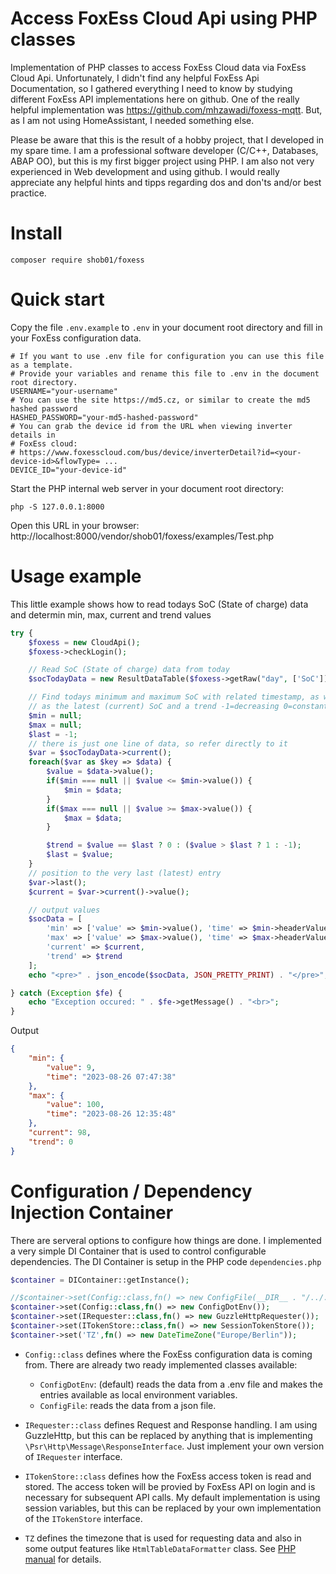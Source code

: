 # Access FoxEss Cloud Api using PHP classes

Implementation of PHP classes to access FoxEss Cloud data via FoxEss Cloud Api. 
Unfortunately, I didn't find any helpful FoxEss Api Documentation, so I gathered 
everything I need to know by studying different FoxEss API implementations here on github. 
One of the really helpful implementation was https://github.com/mhzawadi/foxess-mqtt. 
But, as I am not using HomeAssistant, I needed something else. 

Please be aware that this is the result of a hobby project, that I developed in my spare time.
I am a professional software developer (C/C++, Databases, ABAP OO), but this is my first bigger project using PHP. I am also
not very experienced in Web development and using github. I would really appreciate any helpful
hints and tipps regarding dos and don'ts and/or best practice.

# Install
```shell
composer require shob01/foxess
```

# Quick start

Copy the file `.env.example` to `.env` in your document root directory and fill in your 
FoxEss configuration data.
```shell
# If you want to use .env file for configuration you can use this file as a template.
# Provide your variables and rename this file to .env in the document root directory.
USERNAME="your-username"
# You can use the site https://md5.cz, or similar to create the md5 hashed password
HASHED_PASSWORD="your-md5-hashed-password"
# You can grab the device id from the URL when viewing inverter details in 
# FoxEss cloud:
# https://www.foxesscloud.com/bus/device/inverterDetail?id=<your-device-id>&flowType= ...
DEVICE_ID="your-device-id"
```
Start the PHP internal web server in your document root directory:
```shell
php -S 127.0.0.1:8000
```
Open this URL in your browser: http://localhost:8000/vendor/shob01/foxess/examples/Test.php

# Usage example
This little example shows how to read todays SoC (State of charge) data and determin min, max, current 
and trend values
```php
try {
    $foxess = new CloudApi();
    $foxess->checkLogin();

    // Read SoC (State of charge) data from today
    $socTodayData = new ResultDataTable($foxess->getRaw("day", ['SoC']));

    // Find todays minimum and maximum SoC with related timestamp, as well
    // as the latest (current) SoC and a trend -1=decreasing 0=constant 1=increasing
    $min = null;
    $max = null;
    $last = -1;
    // there is just one line of data, so refer directly to it
    $var = $socTodayData->current();
    foreach($var as $key => $data) {
        $value = $data->value();
        if($min === null || $value <= $min->value()) {
            $min = $data;
        }
        if($max === null || $value >= $max->value()) {
            $max = $data;
        }

        $trend = $value == $last ? 0 : ($value > $last ? 1 : -1);
        $last = $value;
    }
    // position to the very last (latest) entry
    $var->last();
    $current = $var->current()->value();

    // output values
    $socData = [
        'min' => ['value' => $min->value(), 'time' => $min->headerValue()->format('Y-m-d H:i:s')],
        'max' => ['value' => $max->value(), 'time' => $max->headerValue()->format('Y-m-d H:i:s')],
        'current' => $current,
        'trend' => $trend
    ];
    echo "<pre>" . json_encode($socData, JSON_PRETTY_PRINT) . "</pre>";

} catch (Exception $fe) {
    echo "Exception occured: " . $fe->getMessage() . "<br>";
}
```
Output
```json
{
    "min": {
        "value": 9,
        "time": "2023-08-26 07:47:38"
    },
    "max": {
        "value": 100,
        "time": "2023-08-26 12:35:48"
    },
    "current": 98,
    "trend": 0
}
```
# Configuration / Dependency Injection Container
There are serveral options to configure how things are done. I implemented a very simple 
DI Container that is used to control configurable dependencies. The DI Container is setup in the 
PHP code `dependencies.php`
```php
$container = DIContainer::getInstance();

//$container->set(Config::class,fn() => new ConfigFile(__DIR__ . "/../../foxess_config.json"));
$container->set(Config::class,fn() => new ConfigDotEnv());
$container->set(IRequester::class,fn() => new GuzzleHttpRequester());
$container->set(ITokenStore::class,fn() => new SessionTokenStore());
$container->set('TZ',fn() => new DateTimeZone("Europe/Berlin"));
``````
- `Config::class` defines where the FoxEss configuration data is coming from. 
    There are already two ready implemented classes available:

    - `ConfigDotEnv`: (default) reads the data from a .env file and makes the entries available as local 
        environment variables.
    - `ConfigFile`: reads the data from a json file.
    <p/>
- `IRequester::class` defines Request and Response handling. I am using GuzzleHttp, but this can be replaced 
    by anything that is implementing `\Psr\Http\Message\ResponseInterface`. Just implement your own version 
    of `IRequester` interface.

- `ITokenStore::class` defines how the FoxEss access token is read and stored. The access token will be 
    provied by FoxEss API on login and is necessary for subsequent API calls. My default implementation is 
    using session variables, but this can be replaced by your own implementation of the `ITokenStore` interface.

- `TZ` defines the timezone that is used for requesting data and also in some output features like 
    `HtmlTableDataFormatter` class. See [PHP manual](https://www.php.net/manual/en/timezones.php) for details.

 